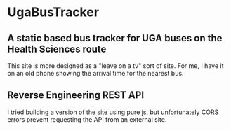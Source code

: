 # UgaBusTracker

## A static based bus tracker for UGA buses on the Health Sciences route

This site is more designed as a "leave on a tv" sort of site. 
For me, I have it on an old phone showing the arrival time for the nearest bus. 

## Reverse Engineering REST API

I tried building a version of the site using pure js, but unfortunately CORS errors prevent requesting the API from an external site. 
